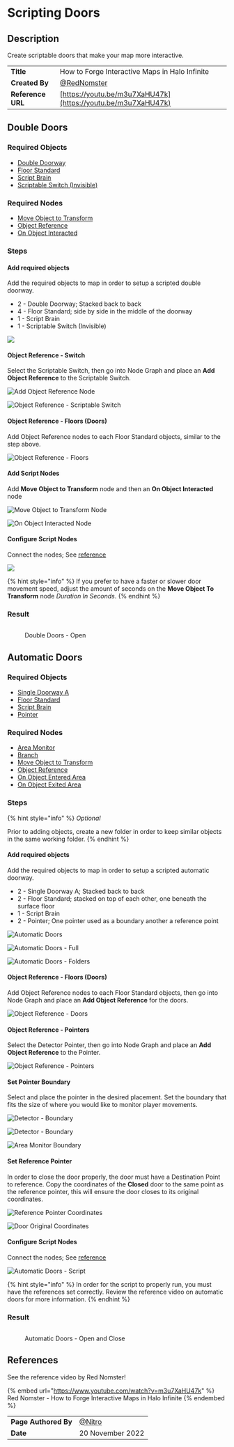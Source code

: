 # Scripting Doors

## Description

Create scriptable doors that make your map more interactive.

|||
|:--|:--|
|**Title**| How to Forge Interactive Maps in Halo Infinite |
|**Created By** | [@RedNomster](https://twitter.com/RedNomster)|
|**Reference URL**| [https://youtu.be/m3u7XaHU47k](https://youtu.be/m3u7XaHU47k)|

## Double Doors

### Required Objects

* [Double Doorway](../objects/halo-design-set/doorways/double-doorway.md)
* [Floor Standard](../objects/halo-design-set/floors/floor-standard.md)
* [Script Brain](../objects/gameplay/scripting/script-brain.md)
* [Scriptable Switch (Invisible)](../objects/gameplay/scripting/scriptable-switch-invisible.md)

### Required Nodes

* [Move Object to Transform](../scripting/objects-transform/move-object-to-transform.md)
* [Object Reference](../scripting/variables-basic/object-reference.md)
* [On Object Interacted](../scripting/events-custom/on-object-interacted.md)

### &#x20;Steps

#### Add required objects

Add the required objects to map in order to setup a scripted double doorway.

* 2 - Double Doorway; Stacked back to back
* 4 - Floor Standard; side by side in the middle of the doorway
* 1 - Script Brain
* 1 - Scriptable Switch (Invisible)

![](../.gitbook/assets/images/tutorials/creating-doors-double-doors-1.png)

#### Object Reference - Switch

Select the Scriptable Switch, then go into Node Graph and place an **Add Object Reference** to the Scriptable Switch.

![Add Object Reference Node](../.gitbook/assets/images/tutorials/creating-doors-double-doors-2.png)

![Object Reference - Scriptable Switch](../.gitbook/assets/images/tutorials/creating-doors-double-doors-3.png)

#### Object Reference - Floors (Doors)

Add Object Reference nodes to each Floor Standard objects, similar to the step above.

![Object Reference - Floors](../.gitbook/assets/images/tutorials/creating-doors-double-doors-7.png)

#### Add Script Nodes

Add **Move Object to Transform** node and then an **On Object Interacted** node

![Move Object to Transform Node](../.gitbook/assets/images/tutorials/creating-doors-double-doors-4.png)

![On Object Interacted Node](../.gitbook/assets/images/tutorials/creating-doors-double-doors-5.png)

#### Configure Script Nodes

Connect the nodes; See [reference](scripting-doors.md#reference)

![](../.gitbook/assets/images/tutorials/creating-doors-double-doors-6.png)

{% hint style="info" %}
If you prefer to have a faster or slower door movement speed, adjust the amount of seconds on the **Move Object To Transform** node _Duration In Seconds_.
{% endhint %}

### Result

<figure><img src="https://i.imgur.com/IRceB9F.gif" alt=""><figcaption><p>Double Doors - Open</p></figcaption></figure>

## Automatic Doors

### Required Objects

* [Single Doorway A](../objects/halo-design-set/doorways/single-doorway-a.md)
* [Floor Standard](../objects/halo-design-set/floors/floor-standard.md)
* [Script Brain](../objects/gameplay/scripting/script-brain.md)
* [Pointer](../objects/gameplay/scripting/pointer.md)

### Required Nodes

* [Area Monitor](../scripting/variables-basic/area-monitor.md)
* [Branch](../scripting/logic/branch.md)
* [Move Object to Transform](../scripting/objects-transform/move-object-to-transform.md)
* [Object Reference](../scripting/variables-basic/object-reference.md)
* [On Object Entered Area](../scripting/events/on-object-entered-area.md)
* [On Object Exited Area](../scripting/events/on-object-exited-area.md)

### Steps

{% hint style="info" %}
_Optional_

Prior to adding objects, create a new folder in order to keep similar objects in the same working folder.
{% endhint %}

#### Add required objects

Add the required objects to map in order to setup a scripted automatic doorway.

* 2 - Single Doorway A; Stacked back to back
* 2 - Floor Standard; stacked on top of each other, one beneath the surface floor
* 1 - Script Brain
* 2 - Pointer; One pointer used as a boundary another a reference point

![Automatic Doors](../.gitbook/assets/images/tutorials/creating-doors-automatic-doors-3.png)

![Automatic Doors - Full](../.gitbook/assets/images/tutorials/creating-doors-automatic-doors-4.png)

![Automatic Doors - Folders](../.gitbook/assets/images/tutorials/creating-doors-automatic-doors-6.png)

#### Object Reference - Floors (Doors)

Add Object Reference nodes to each Floor Standard objects, then go into Node Graph and place an **Add Object Reference** for the doors.

![Object Reference - Doors](../.gitbook/assets/images/tutorials/creating-doors-automatic-doors-11.png)

#### Object Reference - Pointers

Select the Detector Pointer, then go into Node Graph and place an **Add Object Reference** to the Pointer.

![Object Reference - Pointers](../.gitbook/assets/images/tutorials/creating-doors-automatic-doors-12.png)

#### Set Pointer Boundary

Select and place the pointer in the desired placement. Set the boundary that fits the size of where you would like to monitor player movements.

![Detector - Boundary](../.gitbook/assets/images/tutorials/creating-doors-automatic-doors-1.png)

![Detector - Boundary](../.gitbook/assets/images/tutorials/creating-doors-automatic-doors-7.png)

![Area Monitor Boundary](../.gitbook/assets/images/tutorials/creating-doors-automatic-doors-10.png)

#### Set Reference Pointer

In order to close the door properly, the door must have a Destination Point to reference. Copy the coordinates of the **Closed** door to the same point as the reference pointer, this will ensure the door closes to its original coordinates.

![Reference Pointer Coordinates](../.gitbook/assets/images/tutorials/creating-doors-automatic-doors-8.png)

![Door Original Coordinates](../.gitbook/assets/images/tutorials/creating-doors-automatic-doors-9.png)

#### Configure Script Nodes

Connect the nodes; See [reference](scripting-doors.md#references)

![Automatic Doors - Script](../.gitbook/assets/images/tutorials/creating-doors-automatic-doors-5.png)

{% hint style="info" %}
In order for the script to properly run, you must have the references set correctly. Review the reference video on automatic doors for more information.
{% endhint %}

### Result

<figure><img src="https://i.imgur.com/jx4Ep53.gif" alt=""><figcaption><p>Automatic Doors - Open and Close</p></figcaption></figure>

## References

See the reference video by Red Nomster!

{% embed url="https://www.youtube.com/watch?v=m3u7XaHU47k" %}
Red Nomster - How to Forge Interactive Maps in Halo Infinite
{% endembed %}

|||
|:--|:--|
|**Page Authored By**| [@Nitro](https://twitter.com/NitroForged)|
|**Date**|  20 November 2022  |